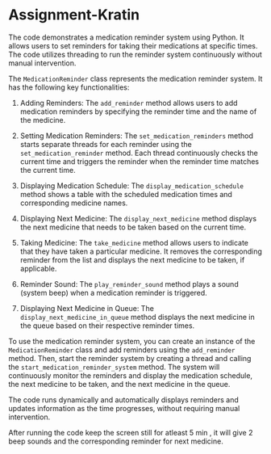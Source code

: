 # Assignment-Kratin

The code demonstrates a medication reminder system using Python. It allows users to set reminders for taking their medications at specific times. The code utilizes threading to run the reminder system continuously without manual intervention.

The `MedicationReminder` class represents the medication reminder system. It has the following key functionalities:

1. Adding Reminders: The `add_reminder` method allows users to add medication reminders by specifying the reminder time and the name of the medicine.

2. Setting Medication Reminders: The `set_medication_reminders` method starts separate threads for each reminder using the `set_medication_reminder` method. Each thread continuously checks the current time and triggers the reminder when the reminder time matches the current time.

3. Displaying Medication Schedule: The `display_medication_schedule` method shows a table with the scheduled medication times and corresponding medicine names.

4. Displaying Next Medicine: The `display_next_medicine` method displays the next medicine that needs to be taken based on the current time.

5. Taking Medicine: The `take_medicine` method allows users to indicate that they have taken a particular medicine. It removes the corresponding reminder from the list and displays the next medicine to be taken, if applicable.

6. Reminder Sound: The `play_reminder_sound` method plays a sound (system beep) when a medication reminder is triggered.

7. Displaying Next Medicine in Queue: The `display_next_medicine_in_queue` method displays the next medicine in the queue based on their respective reminder times.

To use the medication reminder system, you can create an instance of the `MedicationReminder` class and add reminders using the `add_reminder` method. Then, start the reminder system by creating a thread and calling the `start_medication_reminder_system` method. The system will continuously monitor the reminders and display the medication schedule, the next medicine to be taken, and the next medicine in the queue.

The code runs dynamically and automatically displays reminders and updates information as the time progresses, without requiring manual intervention.

After running the code keep the screen still for atleast 5 min , it will give 2 beep sounds and the corresponding reminder for next medicine.
